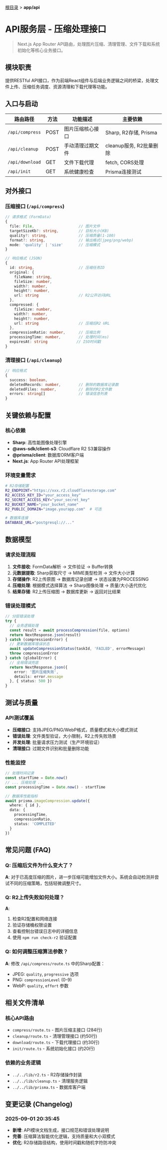 [根目录](../../CLAUDE.md) > **app/api**

# API服务层 - 压缩处理接口

> Next.js App Router API路由，处理图片压缩、清理管理、文件下载和系统初始化等核心业务接口。

## 模块职责

提供RESTful API接口，作为前端React组件与后端业务逻辑之间的桥梁，处理文件上传、压缩任务调度、资源清理和下载代理等功能。

## 入口与启动

| 路由路径 | 方法 | 功能描述 | 主要依赖 |
|----------|------|----------|----------|
| `/api/compress` | POST | 图片压缩核心接口 | Sharp, R2存储, Prisma |
| `/api/cleanup` | POST | 手动清理过期文件 | cleanup服务, R2批量删除 |
| `/api/download` | GET | 文件下载代理 | fetch, CORS处理 |
| `/api/init` | GET | 系统健康检查 | Prisma连接测试 |

## 对外接口

### 压缩接口 (`/api/compress`)
```typescript
// 请求格式 (FormData)
{
  file: File,                    // 图片文件
  targetSizeKb?: string,         // 目标大小(KB)
  quality?: string,              // 压缩质量(1-100)
  format?: string,               // 输出格式(jpeg/png/webp)
  mode: 'quality' | 'size'       // 压缩模式
}

// 响应格式 (JSON)
{
  id: string,                    // 压缩任务ID
  original: {
    fileName: string,
    fileSize: number,
    width?: number,
    height?: number,
    url: string                  // R2公开访问URL
  },
  compressed: {
    fileSize: number,
    width?: number,
    height?: number,
    url: string                  // 压缩后R2 URL
  },
  compressionRatio: number,      // 压缩比例
  processingTime: number,        // 处理时间(ms)
  expiresAt: string             // ISO时间戳
}
```

### 清理接口 (`/api/cleanup`)
```typescript
// 响应格式
{
  success: boolean,
  deletedRecords: number,        // 删除的数据库记录数
  deletedFiles: number,          // 删除的R2文件数
  errors: string[]               // 错误信息列表
}
```

## 关键依赖与配置

### 核心依赖
- **Sharp**: 高性能图像处理引擎
- **@aws-sdk/client-s3**: Cloudflare R2 S3兼容操作
- **@prisma/client**: 数据库ORM客户端
- **Next.js**: App Router API处理框架

### 环境变量需求
```bash
# R2存储配置
R2_ENDPOINT="https://xxx.r2.cloudflarestorage.com"
R2_ACCESS_KEY_ID="your_access_key"
R2_SECRET_ACCESS_KEY="your_secret_key"
R2_BUCKET_NAME="your_bucket_name"
R2_PUBLIC_DOMAIN="image.yourapp.com"  # 可选

# 数据库连接
DATABASE_URL="postgresql://..."
```

## 数据模型

### 请求处理流程
1. **文件接收**: FormData解析 → 文件验证 → Buffer转换
2. **元数据提取**: Sharp获取尺寸 → MIME类型检测 → 文件大小计算
3. **存储操作**: R2上传原图 → 数据库记录创建 → 状态设置为PROCESSING
4. **压缩处理**: 根据模式选择算法 → Sharp图像处理 → 质量/大小迭代优化
5. **结果存储**: R2上传压缩图 → 数据库更新 → 返回对比结果

### 错误处理模式
```typescript
// 分层错误处理
try {
  // 业务逻辑处理
  const result = await processCompression(file, options)
  return NextResponse.json(result)
} catch (compressionError) {
  // 更新数据库错误状态
  await updateCompressionStatus(taskId, 'FAILED', errorMessage)
  throw compressionError
} catch (globalError) {
  // 全局错误兜底
  return NextResponse.json({ 
    error: '图片压缩失败', 
    details: error.message 
  }, { status: 500 })
}
```

## 测试与质量

### API测试覆盖
- **压缩接口**: 支持JPEG/PNG/WebP格式，质量模式和大小模式测试
- **错误处理**: 文件类型验证，大小限制，R2上传失败场景
- **并发处理**: 批量请求压力测试（生产环境验证）
- **清理接口**: 过期文件识别和批量删除功能

### 性能监控
```typescript
// 处理时间记录
const startTime = Date.now()
// ... 压缩处理 ...
const processingTime = Date.now() - startTime

// 数据库性能指标
await prisma.imageCompression.update({
  where: { id },
  data: { 
    processingTime,
    compressionRatio,
    status: 'COMPLETED'
  }
})
```

## 常见问题 (FAQ)

### Q: 压缩后文件为什么变大了？
**A**: 对于已高度压缩的图片，进一步压缩可能增加文件大小。系统会自动检测并尝试不同的压缩策略，包括轻微调整尺寸。

### Q: R2上传失败如何处理？
**A**: 
1. 检查R2配置和网络连接
2. 验证存储桶权限设置
3. 查看控制台错误日志中的详细信息
4. 使用 `npm run check-r2` 验证配置

### Q: 如何调整压缩算法参数？
**A**: 修改 `/api/compress/route.ts` 中的Sharp配置：
- JPEG: `quality`, `progressive` 选项
- PNG: `compressionLevel` (0-9)
- WebP: `quality`, `effort` 参数

## 相关文件清单

### 核心API路由
- `compress/route.ts` - 图片压缩主接口 (284行)
- `cleanup/route.ts` - 清理管理接口 (约50行)
- `download/route.ts` - 下载代理接口 (约30行) 
- `init/route.ts` - 系统初始化接口 (约20行)

### 依赖的业务逻辑
- `../../lib/r2.ts` - R2存储操作封装
- `../../lib/cleanup.ts` - 清理服务逻辑
- `../../lib/prisma.ts` - 数据库客户端

## 变更记录 (Changelog)

### 2025-09-01 20:35:45
- **新增**: API模块文档生成，接口规范和错误处理说明
- **完善**: 压缩算法智能优化逻辑，支持质量和大小双模式
- **优化**: R2存储路径结构，使用时间戳和随机字符防冲突
